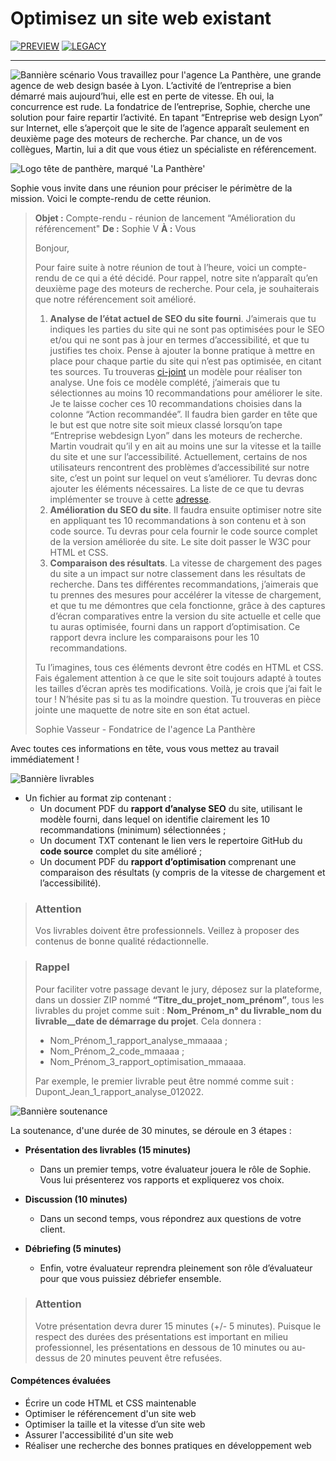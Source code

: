 # Optimisez un site web existant

[![PREVIEW](https://img.shields.io/badge/PREVIEW-17F?style=for-the-badge)](https://grd3v.github.io/Optimisez-un-site-web-existant/)
[![LEGACY](https://img.shields.io/badge/LEGACY-17F?style=for-the-badge)](https://grd3v.github.io/Optimisez-un-site-web-existant/legacy)

---

![Bannière scénario](https://user.oc-static.com/upload/2022/06/28/16564030859322_Banner_Sce%CC%81nario.png)
Vous travaillez pour l'agence La Panthère, une grande agence de web design basée à Lyon. L’activité de l’entreprise a bien démarré mais aujourd’hui, elle est en perte de vitesse. Eh oui, la concurrence est rude. La fondatrice de l’entreprise, Sophie, cherche une solution pour faire repartir l’activité. En tapant “Entreprise web design Lyon” sur Internet, elle s’aperçoit que le site de l’agence apparaît seulement en deuxième page des moteurs de recherche. Par chance, un de vos collègues, Martin, lui a dit que vous étiez un spécialiste en référencement.

![Logo tête de panthère, marqué 'La Panthère'](https://user.oc-static.com/upload/2022/02/16/16450043954887_cover%20small.png)

Sophie vous invite dans une réunion pour préciser le périmètre de la mission. Voici le compte-rendu de cette réunion.

> **Objet :** Compte-rendu - réunion de lancement “Amélioration du référencement"
> **De :** Sophie V
> **À :** Vous
>
> Bonjour,
>
> Pour faire suite à notre réunion de tout à l’heure, voici un compte-rendu de ce qui a été décidé. Pour rappel, notre site n’apparaît qu’en deuxième page des moteurs de recherche. Pour cela, je souhaiterais que notre référencement soit amélioré.
>
> 1. **Analyse de l’état actuel de SEO du site fourni**. J’aimerais que tu indiques les parties du site qui ne sont pas optimisées pour le SEO et/ou qui ne sont pas à jour en termes d’accessibilité, et que tu justifies tes choix. Pense à ajouter la bonne pratique à mettre en place pour chaque partie du site qui n’est pas optimisée, en citant tes sources. Tu trouveras [ci-joint](https://s3-eu-west-1.amazonaws.com/course.oc-static.com/projects/DW_P4/Mode%CC%80le-audit-SEO.xlsx) un modèle pour réaliser ton analyse. Une fois ce modèle complété, j’aimerais que tu sélectionnes au moins 10 recommandations pour améliorer le site. Je te laisse cocher ces 10 recommandations choisies dans la colonne “Action recommandée”.
>    Il faudra bien garder en tête que le but est que notre site soit mieux classé lorsqu’on tape “Entreprise webdesign Lyon” dans les moteurs de recherche. Martin voudrait qu’il y en ait au moins une sur la vitesse et la taille du site et une sur l’accessibilité. Actuellement, certains de nos utilisateurs rencontrent des problèmes d’accessibilité sur notre site, c’est un point sur lequel on veut s’améliorer. Tu devras donc ajouter les éléments nécessaires. La liste de ce que tu devras implémenter se trouve à cette [adresse](https://developer.mozilla.org/fr/docs/Accessibilit%C3%A9/Checklist_accessibilite_mobile).
> 2. **Amélioration du SEO du site**. Il faudra ensuite optimiser notre site en appliquant tes 10 recommandations à son contenu et à son code source. Tu devras pour cela fournir le code source complet de la version améliorée du site. Le site doit passer le W3C pour HTML et CSS.
> 3. **Comparaison des résultats**. La vitesse de chargement des pages du site a un impact sur notre classement dans les résultats de recherche. Dans tes différentes recommandations, j’aimerais que tu prennes des mesures pour accélérer la vitesse de chargement, et que tu me démontres que cela fonctionne, grâce à des captures d’écran comparatives entre la version du site actuelle et celle que tu auras optimisée, fourni dans un rapport d’optimisation. Ce rapport devra inclure les comparaisons pour les 10 recommandations.
>
> Tu l’imagines, tous ces éléments devront être codés en HTML et CSS. Fais également attention à ce que le site soit toujours adapté à toutes les tailles d’écran après tes modifications.
> Voilà, je crois que j’ai fait le tour ! N’hésite pas si tu as la moindre question.
> Tu trouveras en pièce jointe une maquette de notre site en son état actuel.
>
> Sophie Vasseur - Fondatrice de l'agence La Panthère

Avec toutes ces informations en tête, vous vous mettez au travail immédiatement !

![Bannière livrables](https://user.oc-static.com/upload/2022/06/27/16563220599551_Banner_Livrables.png)

- Un fichier au format zip contenant :
  - Un document PDF du **rapport d’analyse SEO** du site, utilisant le modèle fourni, dans lequel on identifie clairement les 10 recommandations (minimum) sélectionnées ;
  - Un document TXT contenant le lien vers le repertoire GitHub du **code source** complet du site amélioré ;
  - Un document PDF du **rapport d’optimisation** comprenant une comparaison des résultats (y compris de la vitesse de chargement et l’accessibilité).

> ### Attention
>
> Vos livrables doivent être professionnels. Veillez à proposer des contenus de bonne qualité rédactionnelle.

> ### Rappel
>
> Pour faciliter votre passage devant le jury, déposez sur la plateforme, dans un dossier ZIP nommé **“Titre_du_projet_nom_prénom”**, tous les livrables du projet comme suit : **Nom_Prénom_n° du livrable_nom du livrable\_\_date de démarrage du projet**. Cela donnera :
>
> - Nom_Prénom_1_rapport_analyse_mmaaaa ;
> - Nom_Prénom_2_code_mmaaaa ;
> - Nom_Prénom_3_rapport_optimisation_mmaaaa.
>
> Par exemple, le premier livrable peut être nommé comme suit : Dupont_Jean_1_rapport_analyse_012022.

![Bannière soutenance](https://user.oc-static.com/upload/2022/06/22/16559012528213_Banner_Soutenance_Dev.png)

La soutenance, d'une durée de 30 minutes, se déroule en 3 étapes :

- **Présentation des livrables (15 minutes)**

  - Dans un premier temps, votre évaluateur jouera le rôle de Sophie. Vous lui présenterez vos rapports et expliquerez vos choix.

- **Discussion (10 minutes)**

  - Dans un second temps, vous répondrez aux questions de votre client.

- **Débriefing (5 minutes)**
  - Enfin, votre évaluateur reprendra pleinement son rôle d’évaluateur pour que vous puissiez débriefer ensemble.

> ### Attention
>
> Votre présentation devra durer 15 minutes (+/- 5 minutes). Puisque le respect des durées des présentations est important en milieu professionnel, les présentations en dessous de 10 minutes ou au-dessus de 20 minutes peuvent être refusées.

#### Compétences évaluées

- Écrire un code HTML et CSS maintenable
- Optimiser le référencement d'un site web
- Optimiser la taille et la vitesse d’un site web
- Assurer l'accessibilité d'un site web
- Réaliser une recherche des bonnes pratiques en développement web
